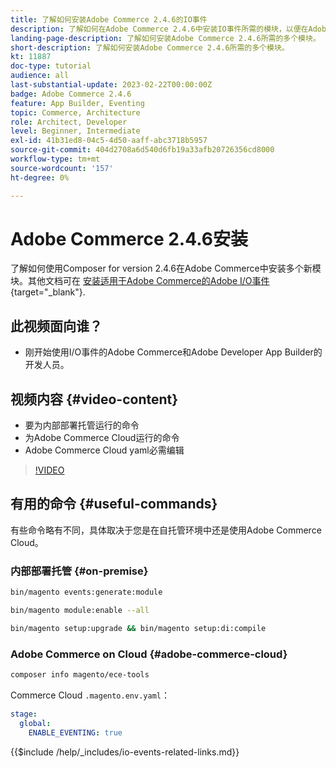 ```yaml
---
title: 了解如何安装Adobe Commerce 2.4.6的IO事件
description: 了解如何在Adobe Commerce 2.4.6中安装IO事件所需的模块，以便在Adobe Developer App Builder中使用
landing-page-description: 了解如何安装Adobe Commerce 2.4.6所需的多个模块。
short-description: 了解如何安装Adobe Commerce 2.4.6所需的多个模块。
kt: 11887
doc-type: tutorial
audience: all
last-substantial-update: 2023-02-22T00:00:00Z
badge: Adobe Commerce 2.4.6
feature: App Builder, Eventing
topic: Commerce, Architecture
role: Architect, Developer
level: Beginner, Intermediate
exl-id: 41b31ed8-04c5-4d50-aaff-abc3718b5957
source-git-commit: 404d2708a6d540d6fb19a33afb20726356cd8000
workflow-type: tm+mt
source-wordcount: '157'
ht-degree: 0%

---
```


# Adobe Commerce 2.4.6安装

了解如何使用Composer for version 2.4.6在Adobe Commerce中安装多个新模块。其他文档可在 [安装适用于Adobe Commerce的Adobe I/O事件](https://developer.adobe.com/commerce/events/get-started/installation/){target="_blank"}.

## 此视频面向谁？

* 刚开始使用I/O事件的Adobe Commerce和Adobe Developer App Builder的开发人员。

## 视频内容 {#video-content}

* 要为内部部署托管运行的命令
* 为Adobe Commerce Cloud运行的命令
* Adobe Commerce Cloud yaml必需编辑

>[!VIDEO](https://video.tv.adobe.com/v/3415795?quality=12&learn=on)

## 有用的命令 {#useful-commands}

有些命令略有不同，具体取决于您是在自托管环境中还是使用Adobe Commerce Cloud。

### 内部部署托管 {#on-premise}

```bash
bin/magento events:generate:module

bin/magento module:enable --all

bin/magento setup:upgrade && bin/magento setup:di:compile
```

### Adobe Commerce on Cloud {#adobe-commerce-cloud}

```bash
composer info magento/ece-tools
```

Commerce Cloud `.magento.env.yaml`：

```yaml
stage:
  global:
    ENABLE_EVENTING: true
```

{{$include /help/_includes/io-events-related-links.md}}
